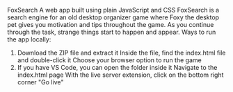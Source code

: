 FoxSearch
A web app built using plain JavaScript and CSS
FoxSearch is a search engine for an old desktop organizer game where Foxy the desktop pet gives you motivation and tips throughout the game. As you continue through the task, strange things start to happen and appear. 
Ways to run the app locally:
1. Download the ZIP file and extract it
 Inside the file, find the index.html file and double-click it
 Choose your browser option to run the game
2. If you have VS Code, you can open the folder inside it
   Navigate to the index.html page
  With the live server extension, click on the bottom right corner "Go live"
